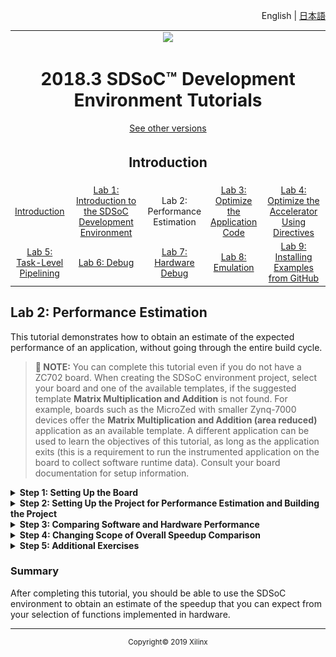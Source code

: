 <p align="right">
<a>English</a> | <a href="/docs-jp/README.md">日本語</a>
</p>

<table style="width:100%">
  <tr>
<td align="center" width="100%" colspan="6"><img src="https://www.xilinx.com/content/dam/xilinx/imgs/press/media-kits/corporate/xilinx-logo.png" width="30%"/><h1>2018.3 SDSoC™ Development Environment Tutorials</h1>
<a href="https://github.com/Xilinx/SDSoC-Tutorials/branches/all">See other versions</a>
</td>
  </tr>
  <tr>
    <td colspan="5" align="center"><h2>Introduction</h2></td>
  <tr>
    <td align="center"><a href="README.md">Introduction</a></td>
    <td align="center"><a href="lab-1-introduction-to-the-sdsoc-development-environment.md">Lab 1: Introduction to the SDSoC Development Environment</a></td>
    <td align="center">Lab 2: Performance Estimation</td>
    <td align="center"><a href="lab-3-optimize-the-application-code.md">Lab 3: Optimize the Application Code</a></td>
    <td align="center"><a href="lab-4-optimize-the-accelerator-using-directives.md">Lab 4: Optimize the Accelerator Using Directives</a></td>
  </tr>
  <tr>
    <td align="center"><a href="lab-5-task-level-pipelining.md">Lab 5: Task-Level Pipelining</a></td>
    <td align="center"><a href="lab-6-debug.md">Lab 6: Debug</a></td>
    <td align="center"><a href="lab-7-hardware-debug.md">Lab 7: Hardware Debug</a></td>
    <td align="center"><a href="lab-8-emulation.md">Lab 8: Emulation</a></td>
    <td align="center"><a href="lab-9-installing-applications-from-github.md">Lab 9: Installing Examples from GitHub</a></td>
    </tr>
</table>


## Lab 2: Performance Estimation  

This tutorial demonstrates how to obtain an estimate of the expected performance of an application, without going through the entire build cycle.  

>**:pushpin: NOTE:**  You can complete this tutorial even if you do not have a ZC702 board. When creating the SDSoC environment project, select your board and one of the available templates, if the suggested template **Matrix Multiplication and Addition** is not found. For example, boards such as the MicroZed with smaller Zynq-7000 devices offer the **Matrix Multiplication and Addition (area reduced)** application as an available template. A different application can be used to learn the objectives of this tutorial, as long as the application exits (this is a requirement to run the instrumented application on the board to collect software runtime data). Consult your board documentation for setup information.


<details>
<summary><strong>Step 1: Setting Up the Board</strong></summary>

You need a mini USB cable to connect to the UART port on the board, which talks to a serial terminal in the SDx IDE. This link is needed to see output (including informative messages) from the application software. You also need a micro USB cable to connect to the Digilent port on the board to allow downloading the bitstream and binaries. This is connection is needed to program the FPGA when the application is launched on the target board. You will also need an Ethernet cable. The Linux TCF agent needs an Ethernet link for communicating with the target board. Finally, you need to ensure that the jumpers to the side of the SD card slot are set correctly to allow booting from an SD card.  

  1. Connect the mini USB cable to the UART port.  

  2. Ensure that the JTAG mode is set to use the Digilent cable and that the micro USB cable is connected.  

     ![](./images/syl1517376007022.png)    

  3. Set the DIP switch (circled in red above) to SD-boot mode but do not plug in an SD card.  

  4. Power on the board.  

     Ensure that you allow Windows to install the USB-UART driver and the Digilent driver to enable the SDx IDE to communicate with the board.  

     >**:warning: IMPORTANT!:** Make sure that the jumper settings on the board correspond to SD-boot or JTAG-boot. Otherwise the board may power up in some other mode such as QSPI boot, and attempt to load something from the QSPI device or other boot device, which is not related to this lab.

</details>

<details>
<summary><strong>Step 2: Setting Up the Project for Performance Estimation and Building the Project</strong></summary>

To create a project and use the Estimate Performance option in a build configuration:  

  1. Create a new project in the SDx™ IDE 2018.2 (`lab2`) for the ZC702 platform and Standalone as System configuration using the design template for Matrix Multiplication and Addition.  

  2. Click on the tab labeled lab to view the SDx Project Settings. If the tab is not visible, in the Project Explorer double click on the project.sdx file under the lab2 project.  

  3. In the HW Functions panel, observe that the `madd` and `mmult` functions already appear in the list of functions marked for hardware - template projects in the SDx environment include information for automating the process of marking hardware functions.

  4. If the HW Functions panel did not list any functions, you would click on the Add HW Function icon ![](./images/nrv1517376007056.png) to invoke a dialog for specifying hardware functions. Ctrl-click (press the Ctrl key and left click simultaneously) on the `madd` and `mmult` functions in the Matching elements: list and notice that they appear in the Qualified name and location: list.  

  5. You can choose an available configuration or you can create a new configuration. New configuration can be created from an existing configuration (as a starting point) or it can be created from scratch. Using the Debug build configuration or another build configuration copied from Debug will compile the code with -O0 using GCC, so the software performance will be significantly degraded. For this lab we will use the Debug configuration.![](./images/jkq1517376007075.png)  

     >**:pushpin: NOTE**  Performance estimation can be run using any build configuration. Instead of selecting Debug or Release as the Active Configuration, you could instead click on the Manage build configuration for the project icon next to the **Active build configuration**.  

     ![](./images/irk1526669801207.png)  

  6. In the SDx Project Settings in the Options panel, check the Estimate Performance box. This enables the estimation flow.  

  7. The Build toolbar button provides a drop-down menu for selecting the build configuration and building the project. Clicking the Build icon builds the project. If the Estimate Performance option is checked, then performance estimation also occurs. Click the Build button on the toolbar.  

     The SDx IDE builds the project. A dialog box displaying the status of the build process appears.  

     After the build is over, you can see an initial report. This report contains a hardware-only estimate summary and has a link that can be clicked to obtain the software run data, which updates the report with comparison of hardware implementation versus the software-only information. At this point the hardware function has not been run on the hardware.  

     ![](./images/epe1526670476717.png)   

</details>

<details>
<summary><strong>Step 3: Comparing Software and Hardware Performance</strong></summary>

>**:warning: IMPORTANT!** Ensure that the board is switched on before performing the instructions provided in this section.  

To collect software run data and generate a performance estimation report:  

  1. After the build completes, the **SDSoC Report Viewer** tab opens.  

  2. Click the **Click Here** hyperlink on the viewer to launch the application on the board.   
     The Run application to get its performance dialog box appears.  

  3. Select a pre-existing connection, or create a new connection to connect to the target board.  
     ![](./images/qff1517375349343.png)  

  4. Click **OK**.  
     The debugger resets the system, programs and initializes the FPGA, and runs a software-only version of the application. It then collects performance data and uses it to display the performance estimation report.  
     ![](./images/zls1526670807184.png)  

     >**:pushpin: NOTE**  As can be seen from the Summary section, the overall estimated speedup by accelerating the functions in hardware is 2.14. The Details section highlight the fact that if the functions in itself were run in hardware versus software, there would be a 56x speedup.  

</details>

<details>
<summary><strong>Step 4: Changing Scope of Overall Speedup Comparison</strong></summary>  

In the Performance, speedup and resource estimation report, the Summary section shows the estimated speedup for the top-level function (referred to as perf root). This function is set to "main" by default. However, there might be code that you would like to exclude from this comparison, for example allocating buffers, initialization and setup. If you wish to see the overall speedup when considering some other function, you can do this by specifying a different function as the root for performance estimation flow. The flow works with the assumption that all functions selected for hardware acceleration are children of the root.  

  1. In case, you want to change the root function to some other function, in the SDx Project Settings window, click the browse button on the Root function field to change the root for the estimate flow to some other function instead of **main**.  
     A small R icon appears on the top left of that function listed as shown below. The selected function is a parent of the functions that are selected for hardware acceleration.  

     ![](./images/qij1526672315417.png)  

  2. In the Project Explorer, right-click on the project and select Clean Project, then Build Project. In the SDx Project Settings, click on **Estimate performance** to generate the estimation report again and you get the overall speedup estimate based on the function that you selected.    

</details>

<details>
<summary><strong>Step 5: Additional Exercises</strong></summary>

>**:pushpin: NOTE:**  Instructions provided in this section are optional.  

You can learn how to use the performance estimation flow when Linux is used as the target OS for your application. To use the performance estimation flow with Linux:  

  1. Create a new project in the SDx™ IDE (`lab2_linux`) for the ZC702 platform and System Configuration set to Linux using the design template for Matrix Multiplication and Addition.  

  2. Click on the tab labeled lab2_linux (if the tab is not visible, in the Project Explorer tab under the lab2_linux project double click on project.sdx). In the HW Functions panel, observe that the `madd` and `mmult` functions already appear in the list of functions marked for hardware - template projects in the SDx environment include information for automating the process of marking hardware functions.  

  3. If the HW Functions panel did not list any functions, you would click on the Add HW Functions icon ![](./images/gac1517376007038.png) to invoke a dialog for specifying hardware functions. Ctrl-click (press the Ctrl key and left click simultaneously) on the `madd` and `mmult` functions in the Matching elements: list, and notice that they appear in the Qualified name and location: list below.   

  4. In the SDx Project Settings in the Options panel, check the Estimate performance box. This enables the performance estimation flow for the current build configuration.  

  5. The Build icon provides a drop-down menu for selecting the build configuration and building the project. Clicking on the Build icon builds the project and with the Estimate performance option checked, the performance estimation flow runs. Click Build.  

     The SDx IDE builds the project. A dialog box displaying the status of the build process appears.  

  6. For this lab, you will also need an Ethernet cable to connect to the board. Ensure that the board is connected to an Ethernet router or directly to the Ethernet port on your computer using the Ethernet cable. First, copy the contents of the sd_card folder under the build configuration to an sd card and boot up the board. Then make sure that a serial terminal is also connected.  

     >**:pushpin: NOTE:**  Settings for the serial port are 115200, 8-N-1, no hardware flow control. For the ZC702, apply these settings to the Host PC COM port associated with the Silicon Labs CP210x USB to UART Bridge as seen in the Windows Device Manager or TeraTerm terminal emulation program.  

  7. Note the Linux boot log displayed on the terminal. Next, configure the Ethernet on the board.  

     1. If you have the board connected to the network, look for a line that says Sending select for 172.19.73.248…Lease of 172.19.73.248 obtained or something similar, where the IP address assigned to your board is reported. You can also type ifconfig on the terminal to obtain the IP Address of the target board. When using the command ifconfig eth0, the number displayed next to the inet addr field is the Linux IP address of the target board.  
     2. If you have connected the Ethernet cable directly to your computer, you will need to set up the IP address appropriately. Your computer must be configured so the Ethernet adapter is on the same subnetwork as the ZC702 board. On a Windows host system, open Control Panel\Network and Sharing Center, and click the Ethernet link to open the Ethernet Status dialog box for the Ethernet Adapter. Click the Properties button. Select Internet Protocol Version 4 (TCP/IPv4) and click on the Properties button. On the General tab, select Use the Following IP Address and enter `192.168.0.1`. For the Subnet mask enter 255.255.255.0. Click **OK**. Close all the dialog boxes. To set the IP address on the target board, connect to the Terminal by clicking the Terminal 1 tab towards the bottom right of the window. Click the green connection icon to connect the terminal to the target board. Settings for the serial port are the appropriate COM port, Baud Rate of 115200, Data bits 8, Stop Bits 1, Parity None and Flow Control None, the Linux boot log is displayed on the terminal. When you see the terminal prompt, set the IP address by entering ifconfig eth0 192.168.0.2  

        >**:pushpin: NOTE:**  This address is for use in the next step. If you miss this statement in the log as it scrolls by, you can obtain the IP address of the board by running the command `ifconfig` in the terminal window at the prompt.  

  8. Back in the SDx IDE in the Target Connections view, expand Linux TCF Agent and right-click on **Linux Agent (default)**, then select **Edit**.  

  9. In the Target Connection Details dialog set up the IP address (that is the IP address of the target board such as the one shown below or 192.168.0.2 if the target board was connected directly to your computer) and port (1534) and click **OK**.  

     ![](./images/uxs1527612185105.png)  

     >**:pushpin: NOTE**  The Host field contains target board IP address that is running the TCF agent.  

  10. Open the SDSoC Report Viewer.  

  11. Click the Click Here hyperlink on the viewer to launch the application on the board.  
      The Run application to dialog box appears.  

  12. Select the Linux Agent connection and click **OK**.  
      The SDx IDE runs a software-only version of the application. It then collects performance data and uses it to display the performance estimation report.

</details>

### Summary  

After completing this tutorial, you should be able to use the SDSoC environment to obtain an estimate of the speedup that you can expect from your selection of functions implemented in hardware.  

<hr/>
<p align="center"><sup>Copyright&copy; 2019 Xilinx</sup></p>
